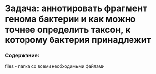 # Задача: аннотировать фрагмент генома бактерии и как можно точнее определить таксон, к которому бактерия принадлежит

### Содержание:
files - папка со всеми необходимыми файлами
